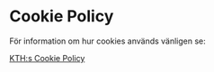 # Cookie Policy

För information om hur cookies används vänligen se:

[KTH:s Cookie Policy](https://www.kth.se/gemensamt/om-kakor-cookies-pa-kth-s-webbplats-1.844)
